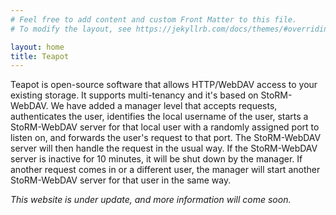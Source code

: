 ```yaml
---
# Feel free to add content and custom Front Matter to this file.
# To modify the layout, see https://jekyllrb.com/docs/themes/#overriding-theme-defaults

layout: home
title: Teapot
---
```


Teapot is open-source software that allows HTTP/WebDAV access to your
existing storage. It supports multi-tenancy and it's based on StoRM-WebDAV.
We have added a manager level that accepts requests, authenticates the user,
identifies the local username of the user, starts a StoRM-WebDAV server for
that local user with a randomly assigned port to listen on, and forwards the
user's request to that port. The StoRM-WebDAV server will then handle the
request in the usual way. If the StoRM-WebDAV server is inactive for 10 minutes,
it will be shut down by the manager. If another request comes in or a different
user, the manager will start another StoRM-WebDAV server for that user in the same
way.

*This website is under update, and more information will come soon.*

